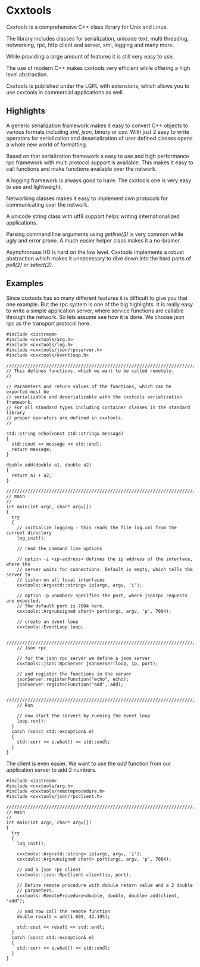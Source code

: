 Cxxtools
========

Cxxtools is a comprehensive C++ class library for Unix and Linux.

The library includes classes for serialization, unicode text, multi threading,
networking, rpc, http client and server, xml, logging and many more.

While providing a large amount of features it is still very easy to use.

The use of modern C++ makes cxxtools very efficient while offering a high level
abstraction.

Cxxtools is published under the LGPL with extensions, which allows you to use
cxxtools in commercial applications as well.

Highlights
----------

A generic serialization framework makes it easy to convert C++ objects to
various formats including *xml*, *json*, *binary* or *csv*. With just 2 easy to
write operators for serialization and deserialization of user defined classes
opens a whole new world of formatting.

Based on that serialization framework a easy to use and high performance rpc
framework with multi protocol support is available. This makes it easy to call
functions and make functions available over the network.

A logging framework is always good to have. The cxxtools one is very easy to use
and lightweight.

Networking classes makes it easy to implement own protocols for communicating
over the network.

A unicode string class with utf8 support helps writing internationalized
applications.

Parsing command line arguments using *getline(3)* is very common while ugly and
error prone. A much easier helper class makes it a no-brainer.

Asynchronous I/O is hard on the low level. Cxxtools implements a robust
abstraction which makes it unnecessary to dive down into the hard parts of
*poll(2)* or *select(2)*.

Examples
--------

Since cxxtools has so many different features it is difficult to give you that
one example. But the rpc system is one of the big highlights. It is really easy
to write a simple application server, where service functions are callable
through the network. So lets assume see how it is done. We choose json rpc as
the transport protocol here.

    #include <iostream>
    #include <cxxtools/arg.h>
    #include <cxxtools/log.h>
    #include <cxxtools/json/rpcserver.h>
    #include <cxxtools/eventloop.h>

    ////////////////////////////////////////////////////////////////////////
    // This defines functions, which we want to be called remotely.
    //

    // Parameters and return values of the functions, which can be exported must be
    // serializable and deserializable with the cxxtools serialization framework.
    // For all standard types including container classes in the standard library
    // proper operators are defined in cxxtools.
    //

    std::string echo(const std::string& message)
    {
      std::cout << message << std::endl;
      return message;
    }

    double add(double a1, double a2)
    {
      return a1 + a2;
    }

    ////////////////////////////////////////////////////////////////////////
    // main
    //
    int main(int argc, char* argv[])
    {
      try
      {
        // initialize logging - this reads the file log.xml from the current directory
        log_init();

        // read the command line options

        // option -i <ip-address> defines the ip address of the interface, where the
        // server waits for connections. Default is empty, which tells the server to
        // listen on all local interfaces
        cxxtools::Arg<std::string> ip(argc, argv, 'i');

        // option -p <number> specifies the port, where jsonrpc requests are expected.
        // The default port is 7004 here.
        cxxtools::Arg<unsigned short> port(argc, argv, 'p', 7004);

        // create an event loop
        cxxtools::EventLoop loop;

        ////////////////////////////////////////////////////////////////////////
        // Json rpc

        // for the json rpc server we define a json server
        cxxtools::json::RpcServer jsonServer(loop, ip, port);

        // and register the functions in the server
        jsonServer.registerFunction("echo", echo);
        jsonServer.registerFunction("add", add);

        ////////////////////////////////////////////////////////////////////////
        // Run

        // now start the servers by running the event loop
        loop.run();
      }
      catch (const std::exception& e)
      {
        std::cerr << e.what() << std::endl;
      }
    }

The client is even easier. We want to use the *add* function from our
application server to add 2 numbers.

    #include <iostream>
    #include <cxxtools/arg.h>
    #include <cxxtools/remoteprocedure.h>
    #include <cxxtools/json/rpcclient.h>

    ////////////////////////////////////////////////////////////////////////
    // main
    //
    int main(int argc, char* argv[])
    {
      try
      {
        log_init();

        cxxtools::Arg<std::string> ip(argc, argv, 'i');
        cxxtools::Arg<unsigned short> port(argc, argv, 'p', 7004);

        // and a json rpc client
        cxxtools::json::RpcClient client(ip, port);

        // Define remote procedure with dobule return value and a 2 double
        // parameters.
        cxxtools::RemoteProcedure<double, double, double> add(client, "add");

        // and now call the remote function
        double result = add(1.609, 42.195);

        std::cout << result << std::endl;
      }
      catch (const std::exception& e)
      {
        std::cerr << e.what() << std::endl;
      }
    }

